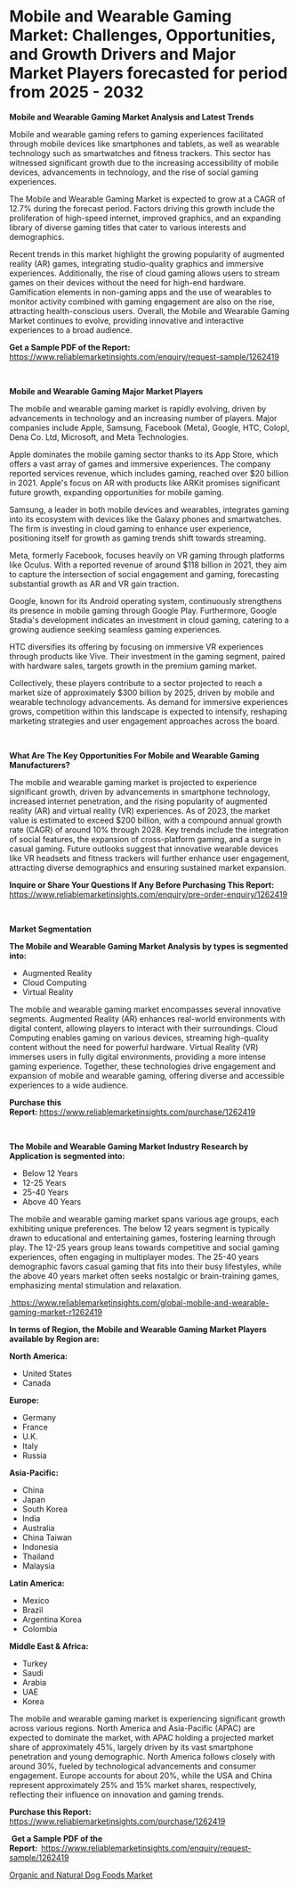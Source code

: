 <p><h1>Mobile and Wearable Gaming Market: Challenges, Opportunities, and Growth Drivers and Major Market Players forecasted for period from 2025 - 2032</h1></p><p><strong>Mobile and Wearable Gaming Market Analysis and Latest Trends</strong></p>
<p><p>Mobile and wearable gaming refers to gaming experiences facilitated through mobile devices like smartphones and tablets, as well as wearable technology such as smartwatches and fitness trackers. This sector has witnessed significant growth due to the increasing accessibility of mobile devices, advancements in technology, and the rise of social gaming experiences. </p><p>The Mobile and Wearable Gaming Market is expected to grow at a CAGR of 12.7% during the forecast period. Factors driving this growth include the proliferation of high-speed internet, improved graphics, and an expanding library of diverse gaming titles that cater to various interests and demographics. </p><p>Recent trends in this market highlight the growing popularity of augmented reality (AR) games, integrating studio-quality graphics and immersive experiences. Additionally, the rise of cloud gaming allows users to stream games on their devices without the need for high-end hardware. Gamification elements in non-gaming apps and the use of wearables to monitor activity combined with gaming engagement are also on the rise, attracting health-conscious users. Overall, the Mobile and Wearable Gaming Market continues to evolve, providing innovative and interactive experiences to a broad audience.</p></p>
<p><strong>Get a Sample PDF of the Report:&nbsp;</strong> <a href="https://www.reliablemarketinsights.com/enquiry/request-sample/1262419?utm_campaign=2111&utm_medium=2&utm_source=Github&utm_content=ia&utm_term=05042025&utm_id=mobile-and-wearable-gaming">https://www.reliablemarketinsights.com/enquiry/request-sample/1262419</a></p>
<p>&nbsp;</p>
<p><strong>Mobile and Wearable Gaming Major Market Players</strong></p>
<p><p>The mobile and wearable gaming market is rapidly evolving, driven by advancements in technology and an increasing number of players. Major companies include Apple, Samsung, Facebook (Meta), Google, HTC, Colopl, Dena Co. Ltd, Microsoft, and Meta Technologies.</p><p>Apple dominates the mobile gaming sector thanks to its App Store, which offers a vast array of games and immersive experiences. The company reported services revenue, which includes gaming, reached over $20 billion in 2021. Apple's focus on AR with products like ARKit promises significant future growth, expanding opportunities for mobile gaming.</p><p>Samsung, a leader in both mobile devices and wearables, integrates gaming into its ecosystem with devices like the Galaxy phones and smartwatches. The firm is investing in cloud gaming to enhance user experience, positioning itself for growth as gaming trends shift towards streaming.</p><p>Meta, formerly Facebook, focuses heavily on VR gaming through platforms like Oculus. With a reported revenue of around $118 billion in 2021, they aim to capture the intersection of social engagement and gaming, forecasting substantial growth as AR and VR gain traction.</p><p>Google, known for its Android operating system, continuously strengthens its presence in mobile gaming through Google Play. Furthermore, Google Stadia's development indicates an investment in cloud gaming, catering to a growing audience seeking seamless gaming experiences.</p><p>HTC diversifies its offering by focusing on immersive VR experiences through products like Vive. Their investment in the gaming segment, paired with hardware sales, targets growth in the premium gaming market.</p><p>Collectively, these players contribute to a sector projected to reach a market size of approximately $300 billion by 2025, driven by mobile and wearable technology advancements. As demand for immersive experiences grows, competition within this landscape is expected to intensify, reshaping marketing strategies and user engagement approaches across the board.</p></p>
<p>&nbsp;</p>
<p><strong>What Are The Key Opportunities For Mobile and Wearable Gaming Manufacturers?</strong></p>
<p><p>The mobile and wearable gaming market is projected to experience significant growth, driven by advancements in smartphone technology, increased internet penetration, and the rising popularity of augmented reality (AR) and virtual reality (VR) experiences. As of 2023, the market value is estimated to exceed $200 billion, with a compound annual growth rate (CAGR) of around 10% through 2028. Key trends include the integration of social features, the expansion of cross-platform gaming, and a surge in casual gaming. Future outlooks suggest that innovative wearable devices like VR headsets and fitness trackers will further enhance user engagement, attracting diverse demographics and ensuring sustained market expansion.</p></p>
<p><strong>Inquire or Share Your Questions If Any Before Purchasing This Report:</strong> <a href="https://www.reliablemarketinsights.com/enquiry/pre-order-enquiry/1262419?utm_campaign=2111&utm_medium=2&utm_source=Github&utm_content=ia&utm_term=05042025&utm_id=mobile-and-wearable-gaming">https://www.reliablemarketinsights.com/enquiry/pre-order-enquiry/1262419</a></p>
<p>&nbsp;</p>
<p><strong>Market Segmentation</strong></p>
<p><strong>The Mobile and Wearable Gaming Market Analysis by types is segmented into:</strong></p>
<p><ul><li>Augmented Reality</li><li>Cloud Computing</li><li>Virtual Reality</li></ul></p>
<p><p>The mobile and wearable gaming market encompasses several innovative segments. Augmented Reality (AR) enhances real-world environments with digital content, allowing players to interact with their surroundings. Cloud Computing enables gaming on various devices, streaming high-quality content without the need for powerful hardware. Virtual Reality (VR) immerses users in fully digital environments, providing a more intense gaming experience. Together, these technologies drive engagement and expansion of mobile and wearable gaming, offering diverse and accessible experiences to a wide audience.</p></p>
<p><strong>Purchase this Report:&nbsp;</strong><a href="https://www.reliablemarketinsights.com/purchase/1262419?utm_campaign=2111&utm_medium=2&utm_source=Github&utm_content=ia&utm_term=05042025&utm_id=mobile-and-wearable-gaming">https://www.reliablemarketinsights.com/purchase/1262419</a></p>
<p>&nbsp;</p>
<p><strong>The Mobile and Wearable Gaming Market Industry Research by Application is segmented into:</strong></p>
<p><ul><li>Below 12 Years</li><li>12-25 Years</li><li>25-40 Years</li><li>Above 40 Years</li></ul></p>
<p><p>The mobile and wearable gaming market spans various age groups, each exhibiting unique preferences. The below 12 years segment is typically drawn to educational and entertaining games, fostering learning through play. The 12-25 years group leans towards competitive and social gaming experiences, often engaging in multiplayer modes. The 25-40 years demographic favors casual gaming that fits into their busy lifestyles, while the above 40 years market often seeks nostalgic or brain-training games, emphasizing mental stimulation and relaxation.</p></p>
<p><a href="https://www.reliablemarketinsights.com/global-mobile-and-wearable-gaming-market-r1262419?utm_campaign=2111&utm_medium=2&utm_source=Github&utm_content=ia&utm_term=05042025&utm_id=mobile-and-wearable-gaming">&nbsp;https://www.reliablemarketinsights.com/global-mobile-and-wearable-gaming-market-r1262419</a></p>
<p><strong>In terms of Region, the Mobile and Wearable Gaming Market Players available by Region are:</strong></p>
<p>
    <p> <strong> North America: </strong>
        <ul>
            <li>United States</li>
            <li>Canada</li>
        </ul>
        </p> 
    <p> <strong> Europe: </strong>
        <ul>
            <li>Germany</li>
            <li>France</li>
            <li>U.K.</li>
            <li>Italy</li>
            <li>Russia</li>
        </ul>
        </p> 
    <p> <strong> Asia-Pacific: </strong>
        <ul>
            <li>China</li>
            <li>Japan</li>
            <li>South Korea</li>
            <li>India</li>
            <li>Australia</li>
            <li>China Taiwan</li>
            <li>Indonesia</li>
            <li>Thailand</li>
            <li>Malaysia</li>
        </ul>
        </p> 
    <p> <strong> Latin America: </strong>
        <ul>
            <li>Mexico</li>
            <li>Brazil</li>
            <li>Argentina Korea</li>
            <li>Colombia</li>
        </ul>
        </p> 
    <p> <strong> Middle East & Africa: </strong>
        <ul>
            <li>Turkey</li>
            <li>Saudi</li>
            <li>Arabia</li>
            <li>UAE</li>
            <li>Korea</li>
        </ul>
    </p>
    </p>
<p><p>The mobile and wearable gaming market is experiencing significant growth across various regions. North America and Asia-Pacific (APAC) are expected to dominate the market, with APAC holding a projected market share of approximately 45%, largely driven by its vast smartphone penetration and young demographic. North America follows closely with around 30%, fueled by technological advancements and consumer engagement. Europe accounts for about 20%, while the USA and China represent approximately 25% and 15% market shares, respectively, reflecting their influence on innovation and gaming trends.</p></p>
<p><strong>Purchase this Report: </strong><a href="https://www.reliablemarketinsights.com/purchase/1262419?utm_campaign=2111&utm_medium=2&utm_source=Github&utm_content=ia&utm_term=05042025&utm_id=mobile-and-wearable-gaming">https://www.reliablemarketinsights.com/purchase/1262419</a></p>
<p>&nbsp;<strong>Get a Sample PDF of the Report:&nbsp;&nbsp;</strong><a href="https://www.reliablemarketinsights.com/enquiry/request-sample/1262419?utm_campaign=2111&utm_medium=2&utm_source=Github&utm_content=ia&utm_term=05042025&utm_id=mobile-and-wearable-gaming">https://www.reliablemarketinsights.com/enquiry/request-sample/1262419</a></p>
<p><strong></strong></p>
<p><p><a href="https://github.com/XavierTyler76/Market-Research-Report-List-1/blob/main/organic-and-natural-dog-foods-market.md?utm_campaign=2111&utm_medium=2&utm_source=Github&utm_content=ia&utm_term=05042025&utm_id=mobile-and-wearable-gaming">Organic and Natural Dog Foods Market</a></p></p>